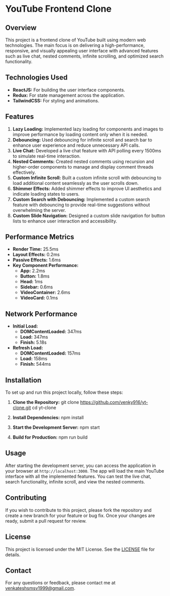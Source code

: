 # YouTube Frontend Clone

## Overview

This project is a frontend clone of YouTube built using modern web technologies. The main focus is on delivering a high-performance, responsive, and visually appealing user interface with advanced features such as live chat, nested comments, infinite scrolling, and optimized search functionality.

## Technologies Used

- **ReactJS:** For building the user interface components.
- **Redux:** For state management across the application.
- **TailwindCSS:** For styling and animations.

## Features

1. **Lazy Loading:** Implemented lazy loading for components and images to improve performance by loading content only when it is needed.
2. **Debouncing:** Used debouncing for infinite scroll and search bar to enhance user experience and reduce unnecessary API calls.
3. **Live Chat:** Developed a live chat feature with API polling every 1500ms to simulate real-time interaction.
4. **Nested Comments:** Created nested comments using recursion and higher-order components to manage and display comment threads effectively.
5. **Custom Infinite Scroll:** Built a custom infinite scroll with debouncing to load additional content seamlessly as the user scrolls down.
6. **Shimmer Effects:** Added shimmer effects to improve UI aesthetics and indicate loading states to users.
7. **Custom Search with Debouncing:** Implemented a custom search feature with debouncing to provide real-time suggestions without overwhelming the server.
8. **Custom Slide Navigation:** Designed a custom slide navigation for button lists to enhance user interaction and accessibility.

## Performance Metrics

- **Render Time:** 25.5ms
- **Layout Effects:** 0.2ms
- **Passive Effects:** 1.6ms
- **Key Component Performance:**
  - **App:** 2.2ms
  - **Button:** 1.8ms
  - **Head:** 1ms
  - **Sidebar:** 0.6ms
  - **VideoContainer:** 2.6ms
  - **VideoCard:** 0.1ms

## Network Performance

- **Initial Load:**
  - **DOMContentLoaded:** 347ms
  - **Load:** 347ms
  - **Finish:** 5.18s
- **Refresh Load:**
  - **DOMContentLoaded:** 157ms
  - **Load:** 158ms
  - **Finish:** 544ms

## Installation

To set up and run this project locally, follow these steps:

1. **Clone the Repository:**
   git clone https://github.com/venky916/yt-clone.git
   cd yt-clone

2. **Install Dependencies:**
    npm install
3. **Start the Development Server:**
    npm start
4. **Build for Production:**
    npm run build

## Usage

After starting the development server, you can access the application in your browser at `http://localhost:3000`. The app will load the main YouTube interface with all the implemented features. You can test the live chat, search functionality, infinite scroll, and view the nested comments.

## Contributing

If you wish to contribute to this project, please fork the repository and create a new branch for your feature or bug fix. Once your changes are ready, submit a pull request for review.

## License

This project is licensed under the MIT License. See the [LICENSE](LICENSE) file for details.

## Contact

For any questions or feedback, please contact me at venkateshsmsv1999@gmail.com.
